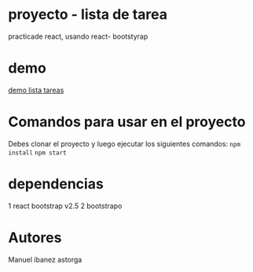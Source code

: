 # proyecto - lista de tarea
practicade react, usando react- bootstyrap
 # demo
[demo lista tareas](https://deft-gecko-b32c5b.netlify.app/)

# Comandos para usar en el proyecto
Debes clonar el proyecto y luego ejecutar los siguientes comandos:
 `npm install`
 `npm start`

# dependencias
1 react bootstrap v2.5
2 bootstrapo
 

 # Autores

Manuel ibanez astorga